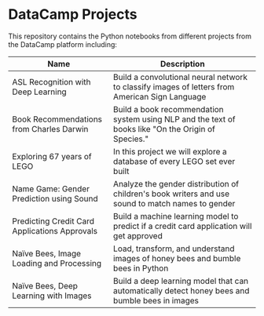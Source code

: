 # DataCamp Projects
This repository contains the Python notebooks from different projects from the DataCamp platform including:

| Name| Description|
|---|---|
|ASL Recognition with Deep Learning| Build a convolutional neural network to classify images of letters from American Sign Language|
|Book Recommendations from Charles Darwin| Build a book recommendation system using NLP and the text of books like "On the Origin of Species."|
| Exploring 67 years of LEGO| In this project we will explore a database of every LEGO set ever built|
|Name Game: Gender Prediction using Sound| Analyze the gender distribution of children's book writers and use sound to match names to gender|
|Predicting Credit Card Applications Approvals| Build a machine learning model to predict if a credit card application will get approved|
|Naïve Bees, Image Loading and Processing| Load, transform, and understand images of honey bees and bumble bees in Python|
|Naïve Bees, Deep Learning with Images|	Build a deep learning model that can automatically detect honey bees and bumble bees in images|
